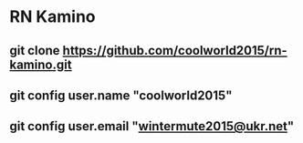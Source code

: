 # RN Kamino
git clone https://github.com/coolworld2015/rn-kamino.git
-------------------------------------------------------------------------------------------------
git config user.name "coolworld2015"
-------------------------------------------------------------------------------------------------
git config user.email "wintermute2015@ukr.net"
-------------------------------------------------------------------------------------------------